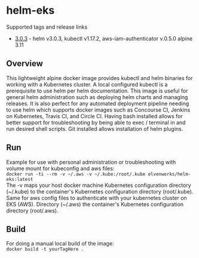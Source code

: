 # helm-eks

Supported tags and release links

* [3.0.3](https://github.com/dtzar/helm-kubectl/releases/tag/3.0.3) - helm v3.0.3, kubectl v1.17.2, aws-iam-authenticator v.0.5.0 alpine 3.11

## Overview

This lightweight alpine docker image provides kubectl and helm binaries for working with a Kubernetes cluster. A local configured kubectl is a prerequisite to use helm per helm documentation. This image is useful for general helm administration such as deploying helm charts and managing releases. It is also perfect for any automated deployment pipeline needing to use helm which supports docker images such as Concourse CI, Jenkins on Kubernetes, Travis CI, and Circle CI. Having bash installed allows for better support for troubleshooting by being able to exec / terminal in and run desired shell scripts. Git installed allows installation of helm plugins.

## Run

Example for use with personal administration or troubleshooting with volume mount for kubeconfig and aws files:  
`docker run -ti --rm -v ~/.aws -v ~/.kube:/root/.kube elvenworks/helm-eks:latest `  
The -v maps your host docker machine Kubernetes configuration directory (~/.kube) to the container's Kubernetes configuration directory (root/.kube).
Same for aws config files to authenticate with your kubernetes cluster on EKS (AWS). Directory (~/.aws) the container's Kubernetes configuration directory (root/.aws).

## Build

For doing a manual local build of the image:  
`docker build -t yourTagHere .`
